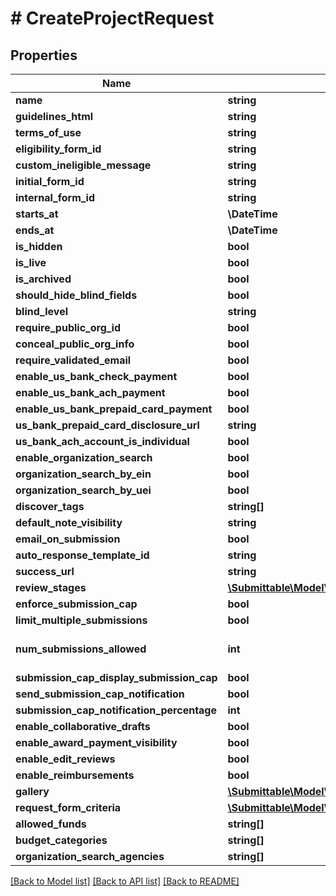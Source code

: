 # # CreateProjectRequest

## Properties

Name | Type | Description | Notes
------------ | ------------- | ------------- | -------------
**name** | **string** |  |
**guidelines_html** | **string** |  | [optional]
**terms_of_use** | **string** |  | [optional]
**eligibility_form_id** | **string** |  | [optional]
**custom_ineligible_message** | **string** |  | [optional]
**initial_form_id** | **string** |  | [optional]
**internal_form_id** | **string** |  | [optional]
**starts_at** | **\DateTime** |  | [optional]
**ends_at** | **\DateTime** |  | [optional]
**is_hidden** | **bool** |  | [optional]
**is_live** | **bool** |  | [optional]
**is_archived** | **bool** |  | [optional]
**should_hide_blind_fields** | **bool** |  | [optional]
**blind_level** | **string** |  | [optional]
**require_public_org_id** | **bool** |  | [optional]
**conceal_public_org_info** | **bool** |  | [optional]
**require_validated_email** | **bool** |  | [optional]
**enable_us_bank_check_payment** | **bool** |  | [optional]
**enable_us_bank_ach_payment** | **bool** |  | [optional]
**enable_us_bank_prepaid_card_payment** | **bool** |  | [optional]
**us_bank_prepaid_card_disclosure_url** | **string** |  | [optional]
**us_bank_ach_account_is_individual** | **bool** |  | [optional]
**enable_organization_search** | **bool** |  | [optional]
**organization_search_by_ein** | **bool** |  | [optional]
**organization_search_by_uei** | **bool** |  | [optional]
**discover_tags** | **string[]** |  | [optional]
**default_note_visibility** | **string** |  | [optional]
**email_on_submission** | **bool** |  | [optional]
**auto_response_template_id** | **string** |  | [optional]
**success_url** | **string** |  | [optional]
**review_stages** | [**\Submittable\Model\ReviewStageRequest[]**](ReviewStageRequest.md) |  | [optional]
**enforce_submission_cap** | **bool** |  | [optional]
**limit_multiple_submissions** | **bool** |  | [optional]
**num_submissions_allowed** | **int** |  | [optional] [default to 1]
**submission_cap_display_submission_cap** | **bool** |  | [optional]
**send_submission_cap_notification** | **bool** |  | [optional]
**submission_cap_notification_percentage** | **int** |  | [optional]
**enable_collaborative_drafts** | **bool** |  | [optional]
**enable_award_payment_visibility** | **bool** |  | [optional]
**enable_edit_reviews** | **bool** |  | [optional]
**enable_reimbursements** | **bool** |  | [optional]
**gallery** | [**\Submittable\Model\ProjectGalleryRequest**](ProjectGalleryRequest.md) |  | [optional]
**request_form_criteria** | [**\Submittable\Model\RequestFormCriteriaRequest[]**](RequestFormCriteriaRequest.md) |  | [optional]
**allowed_funds** | **string[]** |  | [optional]
**budget_categories** | **string[]** |  | [optional]
**organization_search_agencies** | **string[]** |  | [optional]

[[Back to Model list]](../../README.md#models) [[Back to API list]](../../README.md#endpoints) [[Back to README]](../../README.md)
